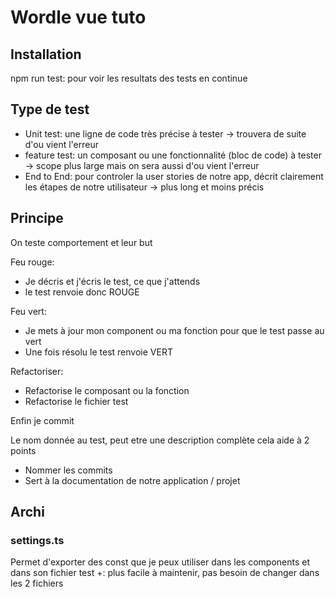 # Wordle vue tuto

## Installation

npm run test: pour voir les resultats des tests en continue

## Type de test

- Unit test: une ligne de code très précise à tester -> trouvera de suite d'ou vient l'erreur
- feature test: un composant ou une fonctionnalité (bloc de code) à tester -> scope plus large mais on sera aussi d'ou vient l'erreur
- End to End: pour controler la user stories de notre app, décrit clairement les étapes de notre utilisateur -> plus long et moins précis

## Principe

On teste comportement et leur but

Feu rouge:

- Je décris et j'écris le test, ce que j'attends
- le test renvoie donc ROUGE

Feu vert:

- Je mets à jour mon component ou ma fonction pour que le test passe au vert
- Une fois résolu le test renvoie VERT

Refactoriser:

- Refactorise le composant ou la fonction
- Refactorise le fichier test

Enfin je commit

Le nom donnée au test, peut etre une description complète cela aide à 2 points

- Nommer les commits
- Sert à la documentation de notre application / projet

## Archi

### settings.ts

Permet d'exporter des const que je peux utiliser dans les components et dans son fichier test
+: plus facile à maintenir, pas besoin de changer dans les 2 fichiers
